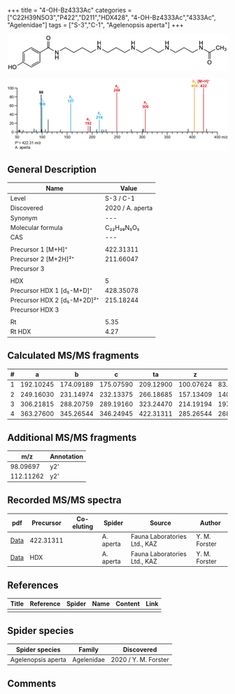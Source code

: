 +++
title = "4-OH-Bz4333Ac"
categories = ["C22H39N5O3","P422","D211","HDX428",
"4-OH-Bz4333Ac","4333Ac",
"Agelenidae"]
tags = ["S-3","C-1",
"Agelenopsis aperta"]
+++

![](/img/4-OH-Bz4333Ac.png)

![](/img_MSMS/422_4-OH-Bz4333Ac_Aa.png?classes=border)

## General Description

| Name                        | Value            |
|-----------------------------|------------------|
| Level                       | S-3 / C-1        |
| Discovered                  | 2020 / A. aperta |
| Synonym                     | ---              |
| Molecular formula           | C₂₂H₃₉N₅O₃       |
| CAS                         | ---              |
|                             |                  |
| Precursor 1 [M+H]⁺          | 422.31311        |
| Precursor 2 [M+2H]²⁺        | 211.66047        |
| Precursor 3                 |                  |
|                             |                  |
| HDX                         | 5                |
| Precursor HDX 1 [d₅-M+D]⁺   | 428.35078        |
| Precursor HDX 2 [d₅-M+2D]²⁺ | 215.18244        |
| Precursor HDX 3             |                  |
|                             |                  |
| Rt                          | 5.35             |
| Rt HDX                      | 4.27             |

## Calculated MS/MS fragments

| # | a         | b         | c         | ta        | z         | y         | tz        |
|---|-----------|-----------|-----------|-----------|-----------|-----------|-----------|
| 1 | 192.10245 | 174.09189 | 175.07590 | 209.12900 | 100.07624 | 83.04969  | 117.10279 |
| 2 | 249.16030 | 231.14974 | 232.13375 | 266.18685 | 157.13409 | 140.10754 | 174.16064 |
| 3 | 306.21815 | 288.20759 | 289.19160 | 323.24470 | 214.19194 | 197.16539 | 231.21849 |
| 4 | 363.27600 | 345.26544 | 346.24945 | 422.31311 | 285.26544 | 268.23889 | 302.29199 |

## Additional MS/MS fragments

| m/z       | Annotation |
|-----------|------------|
| 98.09697  | y2'        |
| 112.11262 | y2'        |

## Recorded MS/MS spectra

| pdf                                                | Precursor | Co-eluting | Spider    | Source                       | Author        |
|----------------------------------------------------|-----------|------------|-----------|------------------------------|---------------|
| [Data](/pdf/A-aperta/422_4-OH-Bz4333Ac_Aa.pdf)     | 422.31311 |            | A. aperta | Fauna Laboratories Ltd., KAZ | Y. M. Forster |
| [Data](/pdf/A-aperta/422_4-OH-Bz4333Ac_Aa_HDX.pdf) | HDX       |            | A. aperta | Fauna Laboratories Ltd., KAZ | Y. M. Forster |

## References

| Title     | Reference   | Spider    | Name   | Content  | Link |
|-----------|-------------|-----------|--------|----------|-----|
|           |             |           |        |          |     |

## Spider species

| Spider species     | Family     | Discovered           |
|--------------------|------------|----------------------|
| Agelenopsis aperta | Agelenidae | 2020 / Y. M. Forster |

## Comments